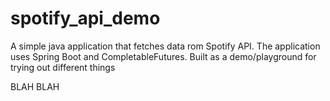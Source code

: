 # spotify_api_demo

A simple java application that fetches data rom Spotify API. The application uses Spring Boot and CompletableFutures. 
Built as a demo/playground for trying out different things

BLAH BLAH
